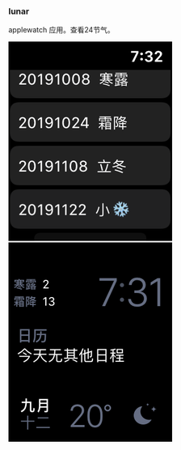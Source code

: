 ### lunar

applewatch 应用。查看24节气。

![](https://github.com/BryanYang/lunar/blob/master/IMG_2087.PNG)
![](https://github.com/BryanYang/lunar/blob/master/IMG_2086.PNG)
